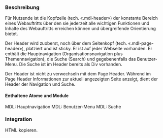 ### Beschreibung
Für Nutzende ist die Kopfzeile (tech. «.mdl-header») der konstante Bereich eines Webauftritts über den sie jederzeit alle wichtigen Funktionen und Inhalte des Webauftritts erreichen können und übergreifende Orientierung bietet.
 
Der Header wird zuoberst, noch über dem Seitenkopf (tech. «.mdl-page-header»), platziert und ist sticky. Er ist auf jeder Webseite vorhanden. Er enthält die Hauptnavigation (Organisationsnavigation plus Themennavigation), die Suche (Search) und gegebenenfalls das Benutzer-Menu. Die Suche ist im Header bereits als Div vorhanden.
 
Der Header ist nicht zu verwechseln mit dem Page Header. Während im Page Header Informationen zur aktuell angezeigten Seite anzeigt, dient der Header der Navigation und Suche.
 
#### Enthaltene Atome und Module
MDL: Hauptnavigation
MDL: Benutzer-Menu
MDL: Suche
 
### Integration
HTML kopieren.
